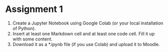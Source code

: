 # Assignment 1

1. Create a Jupyter Notebook using Google Colab (or your local installation of Python).
2. Insert at least one Markdown cell and at least one code cell. Fill it up with some content.
3. Download it as a *.ipynb file (if you use Colab) and upload it to Moodle.